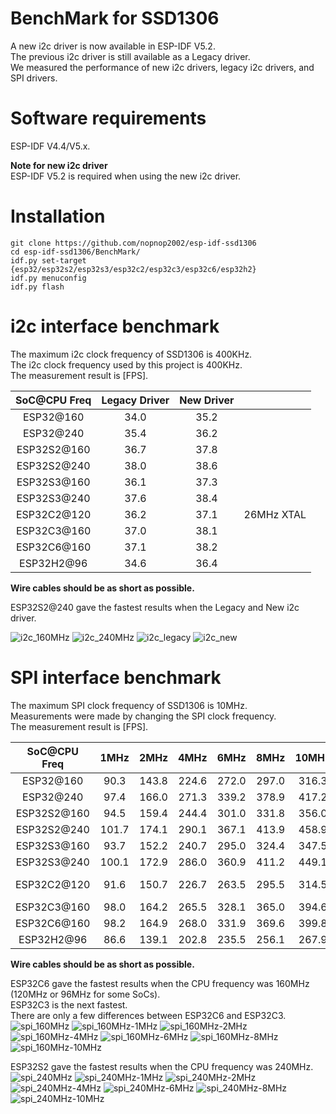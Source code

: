 # BenchMark for SSD1306
A new i2c driver is now available in ESP-IDF V5.2.   
The previous i2c driver is still available as a Legacy driver.   
We measured the performance of new i2c drivers, legacy i2c drivers, and SPI drivers.   

# Software requirements
ESP-IDF V4.4/V5.x.   

__Note for new i2c driver__   
ESP-IDF V5.2 is required when using the new i2c driver.   

# Installation
```
git clone https://github.com/nopnop2002/esp-idf-ssd1306
cd esp-idf-ssd1306/BenchMark/
idf.py set-target {esp32/esp32s2/esp32s3/esp32c2/esp32c3/esp32c6/esp32h2}
idf.py menuconfig
idf.py flash
```

# i2c interface benchmark
The maximum i2c clock frequency of SSD1306 is 400KHz.   
The i2c clock frequency used by this project is 400KHz.   
The measurement result is [FPS].   

|SoC@CPU Freq|Legacy Driver|New Driver||
|:-:|:-:|:-:|:-:|
|ESP32@160|34.0|35.2||
|ESP32@240|35.4|36.2||
|ESP32S2@160|36.7|37.8||
|ESP32S2@240|38.0|38.6||
|ESP32S3@160|36.1|37.3||
|ESP32S3@240|37.6|38.4||
|ESP32C2@120|36.2|37.1|26MHz XTAL|
|ESP32C3@160|37.0|38.1||
|ESP32C6@160|37.1|38.2||
|ESP32H2@96|34.6|36.4||

__Wire cables should be as short as possible.__   

ESP32S2@240 gave the fastest results when the Legacy and New i2c driver.   

![i2c_160MHz](https://github.com/nopnop2002/esp-idf-ssd1306/assets/6020549/cb641422-3a06-4da4-8776-edd3fe965fc6)
![i2c_240MHz](https://github.com/nopnop2002/esp-idf-ssd1306/assets/6020549/1e6f558f-2ee2-4177-800a-fd1b8e80aad1)
![i2c_legacy](https://github.com/nopnop2002/esp-idf-ssd1306/assets/6020549/44a55206-1622-4a1e-b898-4b673bc465c3)
![i2c_new](https://github.com/nopnop2002/esp-idf-ssd1306/assets/6020549/dad01f46-3497-4312-8d77-9fd1b3d3b782)

# SPI interface benchmark
The maximum SPI clock frequency of SSD1306 is 10MHz.   
Measurements were made by changing the SPI clock frequency.   
The measurement result is [FPS].   

|SoC@CPU Freq|1MHz|2MHz|4MHz|6MHz|8MHz|10MHz||
|:-:|:-:|:-:|:-:|:-:|:-:|:-:|:-:|
|ESP32@160|90.3|143.8|224.6|272.0|297.0|316.3||
|ESP32@240|97.4|166.0|271.3|339.2|378.9|417.2||
|ESP32S2@160|94.5|159.4|244.4|301.0|331.8|356.0||
|ESP32S2@240|101.7|174.1|290.1|367.1|413.9|458.9||
|ESP32S3@160|93.7|152.2|240.7|295.0|324.4|347.5||
|ESP32S3@240|100.1|172.9|286.0|360.9|411.2|449.1||
|ESP32C2@120|91.6|150.7|226.7|263.5|295.5|314.5|26MHz XTAL|
|ESP32C3@160|98.0|164.2|265.5|328.1|365.0|394.6||
|ESP32C6@160|98.2|164.9|268.0|331.9|369.6|399.8||
|ESP32H2@96|86.6|139.1|202.8|235.5|256.1|267.9||

__Wire cables should be as short as possible.__   

ESP32C6 gave the fastest results when the CPU frequency was 160MHz (120MHz or 96MHz for some SoCs).   
ESP32C3 is the next fastest.   
There are only a few differences between ESP32C6 and ESP32C3.   
![spi_160MHz](https://github.com/nopnop2002/esp-idf-ssd1306/assets/6020549/18c415f7-24e6-4580-9f19-4a35668ad259)
![spi_160MHz-1MHz](https://github.com/nopnop2002/esp-idf-ssd1306/assets/6020549/7bd69c24-886f-4507-8c1e-b0b826bcd302)
![spi_160MHz-2MHz](https://github.com/nopnop2002/esp-idf-ssd1306/assets/6020549/0633b1b3-adf1-4039-a629-0e55a8f5b82d)
![spi_160MHz-4MHz](https://github.com/nopnop2002/esp-idf-ssd1306/assets/6020549/b6ad92ff-47ef-4b97-b937-128353ca617c)
![spi_160MHz-6MHz](https://github.com/nopnop2002/esp-idf-ssd1306/assets/6020549/126e891c-e4b6-41ff-8f71-f0d554406ecd)
![spi_160MHz-8MHz](https://github.com/nopnop2002/esp-idf-ssd1306/assets/6020549/4973cd93-92ce-443f-b531-8d06853a0e61)
![spi_160MHz-10MHz](https://github.com/nopnop2002/esp-idf-ssd1306/assets/6020549/0d700fa6-1857-4bb7-a3d4-8078b38be8a4)

ESP32S2 gave the fastest results when the CPU frequency was 240MHz.   
![spi_240MHz](https://github.com/nopnop2002/esp-idf-ssd1306/assets/6020549/f8687aa9-039a-464c-8a75-c51667a0fb0f)
![spi_240MHz-1MHz](https://github.com/nopnop2002/esp-idf-ssd1306/assets/6020549/837b5522-678e-474d-b2fa-194a0f4b9b7a)
![spi_240MHz-2MHz](https://github.com/nopnop2002/esp-idf-ssd1306/assets/6020549/16f3bffa-23d8-4fc2-9994-3ceb6450f56e)
![spi_240MHz-4MHz](https://github.com/nopnop2002/esp-idf-ssd1306/assets/6020549/1b8ed3cf-2403-4bdb-8eb8-054f15248d85)
![spi_240MHz-6MHz](https://github.com/nopnop2002/esp-idf-ssd1306/assets/6020549/79b63037-b755-4ea2-9d8f-7ba5036ceb46)
![spi_240MHz-8MHz](https://github.com/nopnop2002/esp-idf-ssd1306/assets/6020549/081e4d15-14db-4256-91d2-19f48595648b)
![spi_240MHz-10MHz](https://github.com/nopnop2002/esp-idf-ssd1306/assets/6020549/a324bfed-63c1-42e9-a005-2cca71e9057d)
